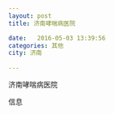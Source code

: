 ```yaml
--- 
layout: post 
title: 济南哮喘病医院

date:   2016-05-03 13:39:56 
categories: 其他  
city: 济南
  
--- 
```

   
济南哮喘病医院

信息

